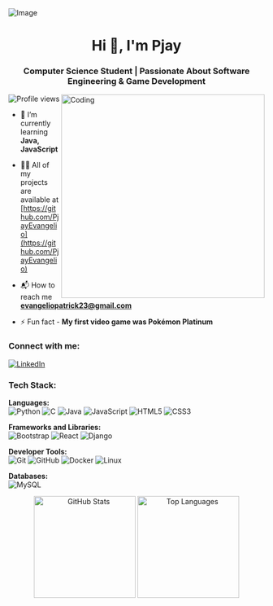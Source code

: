 <img src="https://github.com/user-attachments/assets/9fc8ff30-f0d7-4342-8a1f-05230586dbd2" alt="Image">

<h1 align="center">Hi 👋, I'm Pjay</h1>
<h3 align="center">Computer Science Student | Passionate About Software Engineering & Game Development</h3>
<img align="right" alt="Coding" width="400" src="https://user-images.githubusercontent.com/75851313/151668395-5591532b-28da-46a6-9476-7c9694bcb60e.gif">

<p align="left"> 
  <img src="https://visitcount.itsvg.in/api?id=PjayEvangelio&icon=0&color=1" alt="Profile views" />
</p>

- 🌱 I’m currently learning **Java, JavaScript**

- 👨‍💻 All of my projects are available at [https://github.com/PjayEvangelio](https://github.com/PjayEvangelio)

- 📬 How to reach me **evangeliopatrick23@gmail.com**

- ⚡ Fun fact - **My first video game was Pokémon Platinum**

<h3 align="left">Connect with me:</h3>
<p align="left">
<a href="https://linkedin.com/in/patrickjohnevangelio" target="blank">
  <img src="https://img.shields.io/badge/LinkedIn-%230077B5.svg?logo=linkedin&logoColor=white" alt="LinkedIn" />
</a>
</p>

<h3 align="left">Tech Stack:</h3>
<p align="left"> 

  <strong>Languages:</strong><br>
  ![Python](https://img.shields.io/badge/python-3670A0?style=for-the-badge&logo=python&logoColor=ffdd54) 
  ![C](https://img.shields.io/badge/c-%2300599C.svg?style=for-the-badge&logo=c&logoColor=white) 
  ![Java](https://img.shields.io/badge/java-%23ED8B00.svg?style=for-the-badge&logo=openjdk&logoColor=white) 
  ![JavaScript](https://img.shields.io/badge/javascript-%23323330.svg?style=for-the-badge&logo=javascript&logoColor=%23F7DF1E) 
  ![HTML5](https://img.shields.io/badge/html5-%23E34F26.svg?style=for-the-badge&logo=html5&logoColor=white) 
  ![CSS3](https://img.shields.io/badge/css3-%231572B6.svg?style=for-the-badge&logo=css3&logoColor=white) 
  <br>

  <strong>Frameworks and Libraries:</strong><br>
  ![Bootstrap](https://img.shields.io/badge/bootstrap-%238511FA.svg?style=for-the-badge&logo=bootstrap&logoColor=white)
  ![React](https://img.shields.io/badge/react-%2320232a.svg?style=for-the-badge&logo=react&logoColor=%2361DAFB)
  ![Django](https://img.shields.io/badge/django-%23092E20.svg?style=for-the-badge&logo=django&logoColor=white)  

  <strong>Developer Tools:</strong><br>
  ![Git](https://img.shields.io/badge/git-%23F05033.svg?style=for-the-badge&logo=git&logoColor=white) 
  ![GitHub](https://img.shields.io/badge/github-%23121011.svg?style=for-the-badge&logo=github&logoColor=white) 
  ![Docker](https://img.shields.io/badge/docker-%230db7ed.svg?style=for-the-badge&logo=docker&logoColor=white) 
  ![Linux](https://img.shields.io/badge/linux-%23FCC624.svg?style=for-the-badge&logo=linux&logoColor=black) 
  <br>

  <strong>Databases:</strong><br>
  ![MySQL](https://img.shields.io/badge/mysql-4479A1.svg?style=for-the-badge&logo=mysql&logoColor=white) 
</p>

<p align="center">
  <img src="https://github-readme-stats.vercel.app/api?username=PjayEvangelio&theme=material-palenight&hide_border=false&include_all_commits=true&count_private=true" alt="GitHub Stats" height="200" />
  <img src="https://github-readme-stats.vercel.app/api/top-langs/?username=PjayEvangelio&theme=material-palenight&hide_border=false&include_all_commits=true&count_private=true&layout=compact" alt="Top Languages" height="200" />
</p>
